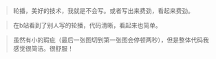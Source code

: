 > 轮播，美好的技术，我就是不会写。或者写出来费劲，看起来费劲。


> 在b站看到了别人写的轮播，代码清晰，看起来也简单。


> 虽然有小的瑕疵（最后一张图切到第一张图会停顿两秒），但是整体代码我感觉很简洁。很舒服！